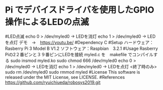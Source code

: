 # Pi でデバイスドライバを使用したGPIO操作によるLEDの点滅
#LED点滅
echo 0 > /dev/myled0 → LEDを消灯
echo 1 > /dev/myled0 → LEDを点灯
デモ　→　https://youtu.be/
#Dependency
C
#Setup
ハードウェア：Rasberry Pi 3 Model B V1.2
ソフトウェア：Raspbian　3.2.1
#Usage
Rasberry Piの2２番ピンと３９番ピンにLEDを接続
myled.c を　makefile でコンパイルする
sudo insmod myled.ko
sudo chmod 666 /dev/myled0
echo 0 > /dev/myled0 → LEDを消灯
echo 1 > /dev/myled0 → LEDを点灯
<終了時のみ>
sudo rm /dev/myled0
sudo rmmod myled
#License
This software is released under the MIT License, see LICENSE.
#References
https://github.com/ryuichiueda/robosys2019.git

